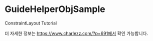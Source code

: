 # GuideHelperObjSample
ConstraintLayout Tutorial

더 자세한 정보는 https://www.charlezz.com/?p=691에서 확인 가능합니다.
